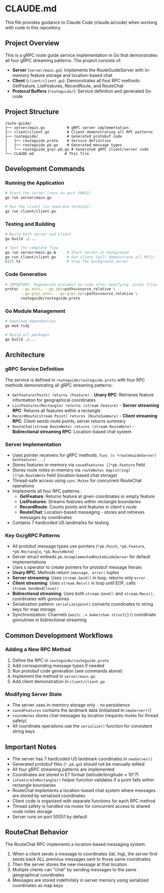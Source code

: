 # CLAUDE.md

This file provides guidance to Claude Code (claude.ai/code) when working with code in this repository.

## Project Overview

This is a gRPC route guide service implementation in Go that demonstrates all four gRPC streaming patterns. The project consists of:

- **Server** (`server/main.go`): Implements the RouteGuideServer with in-memory feature storage and location-based chat
- **Client** (`client/client.go`): Demonstrates all four RPC methods: GetFeature, ListFeatures, RecordRoute, and RouteChat
- **Protocol Buffers** (`routeguide/`): Service definition and generated Go code

## Project Structure
```
route-guide/
├── server/main.go          # gRPC server implementation
├── client/client.go        # Client demonstrating all RPC patterns
├── routeguide/             # Generated protobuf code
│   ├── routeguide.proto    # Service definition
│   ├── routeguide.pb.go    # Generated message types
│   └── routeguide_grpc.pb.go # Generated gRPC client/server code
└── CLAUDE.md              # This file
```

## Development Commands

### Running the Application
```bash
# Start the server (runs on port 50051)
go run server/main.go

# Run the client (in separate terminal)
go run client/client.go
```

### Testing and Building
```bash
# Build both server and client
go build ./...

# Test the complete flow
go run server/main.go &     # Start server in background
go run client/client.go     # Run client (will demonstrate all RPCs)
kill %1                     # Stop the background server
```

### Code Generation
```bash
# IMPORTANT: Regenerate protobuf Go code after modifying .proto files
protoc --go_out=. --go_opt=paths=source_relative \
       --go-grpc_out=. --go-grpc_opt=paths=source_relative \
       routeguide/routeguide.proto
```

### Go Module Management
```bash
# Download dependencies
go mod tidy

# Build all packages
go build ./...
```

## Architecture

### gRPC Service Definition
The service is defined in `routeguide/routeguide.proto` with four RPC methods demonstrating all gRPC streaming patterns:
- `GetFeature(Point) returns (Feature)` - **Unary RPC**: Retrieves feature information for geographical coordinates
- `ListFeatures(Rectangle) returns (stream Feature)` - **Server streaming RPC**: Returns all features within a rectangle
- `RecordRoute(stream Point) returns (RouteSummary)` - **Client streaming RPC**: Client sends route points, server returns summary
- `RouteChat(stream RouteNote) returns (stream RouteNote)` - **Bidirectional streaming RPC**: Location-based chat system

### Server Implementation
- Uses pointer receivers for gRPC methods: `func (s *routeGuideServer) GetFeature(...)`
- Stores features in-memory via `savedFeatures []*pb.Feature` field
- Stores route notes in-memory via `routeNotes map[string][]*pb.RouteNote` field (location-based chat storage)
- Thread-safe access using `sync.Mutex` for concurrent RouteChat operations
- Implements all four RPC patterns:
  - **GetFeature**: Returns feature at given coordinates or empty feature
  - **ListFeatures**: Streams features within rectangle boundaries
  - **RecordRoute**: Counts points and features in client's route
  - **RouteChat**: Location-based messaging - stores and retrieves messages by coordinates
- Contains 7 hardcoded US landmarks for testing

### Key Go/gRPC Patterns
- All protobuf message types use pointers (`*pb.Point`, `*pb.Feature`, `*pb.Rectangle`, `*pb.RouteNote`)
- Server struct embeds `pb.UnimplementedRouteGuideServer` for default implementations
- Uses `&` operator to create pointers for protobuf message literals
- **Unary RPC**: Methods return `(message, error)` tuples
- **Server streaming**: Uses `stream.Send()` in loop, returns only `error`
- **Client streaming**: Uses `stream.Recv()` in loop until EOF, calls `stream.SendAndClose()`
- **Bidirectional streaming**: Uses both `stream.Send()` and `stream.Recv()`, coordinates with goroutines
- Serialization pattern: `serialize(point)` converts coordinates to string keys for map storage
- Synchronization: Channels (`waitc := make(chan struct{})`) coordinate goroutines in bidirectional streaming

## Common Development Workflows

### Adding a New RPC Method
1. Define the RPC in `routeguide/routeguide.proto`
2. Add corresponding message types if needed
3. Run protobuf code generation (see commands above)
4. Implement the method in `server/main.go`
5. Add client demonstration in `client/client.go`

### Modifying Server State
- The server uses in-memory storage only - no persistence
- `savedFeatures` contains the landmark data (initialized in `newServer()`)
- `routeNotes` stores chat messages by location (requires mutex for thread safety)
- All coordinate operations use the `serialize()` function for consistent string keys

## Important Notes

- The server has 7 hardcoded US landmark coordinates in `newServer()`
- Generated protobuf files (`*.pb.go`) should not be manually edited
- All four gRPC streaming patterns are implemented
- Coordinates are stored in E7 format (latitude/longitude × 10^7)
- `isFeatureInRectangle()` helper function validates if a point falls within rectangle boundaries
- RouteChat implements a location-based chat system where messages are stored by serialized coordinates
- Client code is organized with separate functions for each RPC method
- Thread safety is handled via mutex for concurrent access to shared route notes storage
- Server runs on port 50051 by default

## RouteChat Behavior

The RouteChat RPC implements a location-based messaging system:
1. When a client sends a message to coordinates (lat, lng), the server first sends back ALL previous messages sent to those same coordinates
2. Then the server stores the new message at that location
3. Multiple clients can "chat" by sending messages to the same geographical coordinates
4. Messages are stored indefinitely in server memory using serialized coordinates as map keys